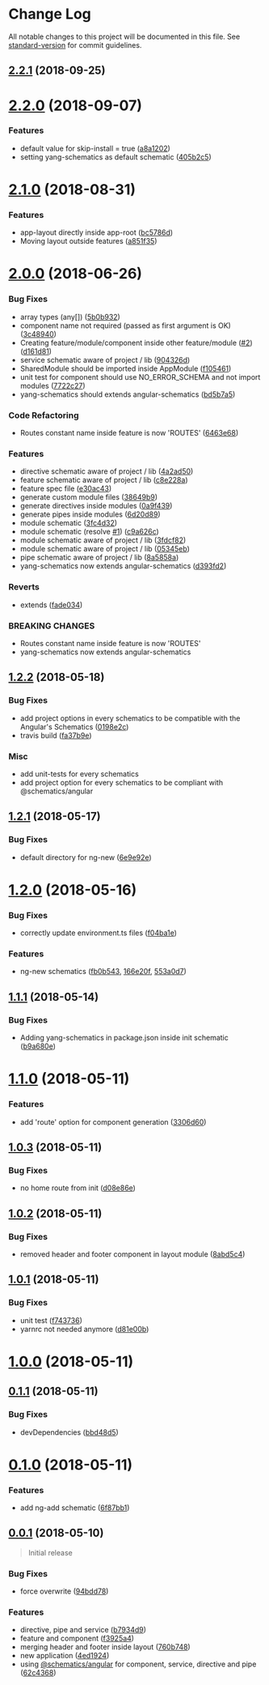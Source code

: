 # Change Log

All notable changes to this project will be documented in this file. See [standard-version](https://github.com/conventional-changelog/standard-version) for commit guidelines.

<a name="2.2.1"></a>
## [2.2.1](https://github.com/mselerin/yang-schematics/compare/v2.2.0...v2.2.1) (2018-09-25)



<a name="2.2.0"></a>
# [2.2.0](https://github.com/mselerin/yang-schematics/compare/v2.1.0...v2.2.0) (2018-09-07)


### Features

* default value for skip-install = true ([a8a1202](https://github.com/mselerin/yang-schematics/commit/a8a1202))
* setting yang-schematics as default schematic ([405b2c5](https://github.com/mselerin/yang-schematics/commit/405b2c5))



<a name="2.1.0"></a>
# [2.1.0](https://github.com/mselerin/yang-schematics/compare/v2.0.0...v2.1.0) (2018-08-31)


### Features

* app-layout directly inside app-root ([bc5786d](https://github.com/mselerin/yang-schematics/commit/bc5786d))
* Moving layout outside features ([a851f35](https://github.com/mselerin/yang-schematics/commit/a851f35))



<a name="2.0.0"></a>
# [2.0.0](https://github.com/mselerin/yang-schematics/compare/v1.2.2...v2.0.0) (2018-06-26)


### Bug Fixes

* array types (any[]) ([5b0b932](https://github.com/mselerin/yang-schematics/commit/5b0b932))
* component name not required (passed as first argument is OK) ([3c48940](https://github.com/mselerin/yang-schematics/commit/3c48940))
* Creating feature/module/component inside other feature/module ([#2](https://github.com/mselerin/yang-schematics/issues/2)) ([d161d81](https://github.com/mselerin/yang-schematics/commit/d161d81))
* service schematic aware of project / lib ([904326d](https://github.com/mselerin/yang-schematics/commit/904326d))
* SharedModule should be imported inside AppModule ([f105461](https://github.com/mselerin/yang-schematics/commit/f105461))
* unit test for component should use NO_ERROR_SCHEMA and not import modules ([7722c27](https://github.com/mselerin/yang-schematics/commit/7722c27))
* yang-schematics should extends angular-schematics ([bd5b7a5](https://github.com/mselerin/yang-schematics/commit/bd5b7a5))


### Code Refactoring

* Routes constant name inside feature is now 'ROUTES' ([6463e68](https://github.com/mselerin/yang-schematics/commit/6463e68))


### Features

* directive schematic aware of project / lib ([4a2ad50](https://github.com/mselerin/yang-schematics/commit/4a2ad50))
* feature schematic aware of project / lib ([c8e228a](https://github.com/mselerin/yang-schematics/commit/c8e228a))
* feature spec file ([e30ac43](https://github.com/mselerin/yang-schematics/commit/e30ac43))
* generate custom module files ([38649b9](https://github.com/mselerin/yang-schematics/commit/38649b9))
* generate directives inside modules ([0a9f439](https://github.com/mselerin/yang-schematics/commit/0a9f439))
* generate pipes inside modules ([6d20d89](https://github.com/mselerin/yang-schematics/commit/6d20d89))
* module schematic ([3fc4d32](https://github.com/mselerin/yang-schematics/commit/3fc4d32))
* module schematic (resolve [#1](https://github.com/mselerin/yang-schematics/issues/1)) ([c9a626c](https://github.com/mselerin/yang-schematics/commit/c9a626c))
* module schematic aware of project / lib ([3fdcf82](https://github.com/mselerin/yang-schematics/commit/3fdcf82))
* module schematic aware of project / lib ([05345eb](https://github.com/mselerin/yang-schematics/commit/05345eb))
* pipe schematic aware of project / lib ([8a5858a](https://github.com/mselerin/yang-schematics/commit/8a5858a))
* yang-schematics now extends angular-schematics ([d393fd2](https://github.com/mselerin/yang-schematics/commit/d393fd2))


### Reverts

* extends ([fade034](https://github.com/mselerin/yang-schematics/commit/fade034))


### BREAKING CHANGES

* Routes constant name inside feature is now 'ROUTES'
* yang-schematics now extends angular-schematics



<a name="1.2.2"></a>
## [1.2.2](https://github.com/mselerin/yang-schematics/compare/v1.2.1...v1.2.2) (2018-05-18)


### Bug Fixes

* add project options in every schematics to be compatible with the Angular's Schematics ([0198e2c](https://github.com/mselerin/yang-schematics/commit/0198e2c))
* travis build ([fa37b9e](https://github.com/mselerin/yang-schematics/commit/fa37b9e))


### Misc
* add unit-tests for every schematics
* add project option for every schematics to be compliant with @schematics/angular 


<a name="1.2.1"></a>
## [1.2.1](https://github.com/mselerin/yang-schematics/compare/v1.2.0...v1.2.1) (2018-05-17)


### Bug Fixes

* default directory for ng-new ([6e9e92e](https://github.com/mselerin/yang-schematics/commit/6e9e92e))



<a name="1.2.0"></a>
# [1.2.0](https://github.com/mselerin/yang-schematics/compare/v1.1.1...v1.2.0) (2018-05-16)


### Bug Fixes

* correctly update environment.ts files ([f04ba1e](https://github.com/mselerin/yang-schematics/commit/f04ba1e))


### Features

* ng-new schematics
([fb0b543](https://github.com/mselerin/yang-schematics/commit/fb0b543), [166e20f](https://github.com/mselerin/yang-schematics/commit/166e20f), [553a0d7](https://github.com/mselerin/yang-schematics/commit/553a0d7))



<a name="1.1.1"></a>
## [1.1.1](https://github.com/mselerin/yang-schematics/compare/v1.1.0...v1.1.1) (2018-05-14)


### Bug Fixes

* Adding yang-schematics in package.json inside init schematic ([b9a680e](https://github.com/mselerin/yang-schematics/commit/b9a680e))



<a name="1.1.0"></a>
# [1.1.0](https://github.com/mselerin/yang-schematics/compare/v1.0.3...v1.1.0) (2018-05-11)


### Features

* add 'route' option for component generation ([3306d60](https://github.com/mselerin/yang-schematics/commit/3306d60))



<a name="1.0.3"></a>
## [1.0.3](https://github.com/mselerin/yang-schematics/compare/v1.0.2...v1.0.3) (2018-05-11)


### Bug Fixes

* no home route from init ([d08e86e](https://github.com/mselerin/yang-schematics/commit/d08e86e))



<a name="1.0.2"></a>
## [1.0.2](https://github.com/mselerin/yang-schematics/compare/v1.0.1...v1.0.2) (2018-05-11)


### Bug Fixes

* removed header and footer component in layout module ([8abd5c4](https://github.com/mselerin/yang-schematics/commit/8abd5c4))



<a name="1.0.1"></a>
## [1.0.1](https://github.com/mselerin/yang-schematics/compare/v1.0.0...v1.0.1) (2018-05-11)


### Bug Fixes

* unit test ([f743736](https://github.com/mselerin/yang-schematics/commit/f743736))
* yarnrc not needed anymore ([d81e00b](https://github.com/mselerin/yang-schematics/commit/d81e00b))



<a name="1.0.0"></a>
# [1.0.0](https://github.com/mselerin/yang-schematics/compare/v0.1.1...v1.0.0) (2018-05-11)



<a name="0.1.1"></a>
## [0.1.1](https://github.com/mselerin/yang-schematics/compare/v0.1.0...v0.1.1) (2018-05-11)


### Bug Fixes

* devDependencies ([bbd48d5](https://github.com/mselerin/yang-schematics/commit/bbd48d5))



<a name="0.1.0"></a>
# [0.1.0](https://github.com/mselerin/yang-schematics/compare/v0.0.1...v0.1.0) (2018-05-11)


### Features

* add ng-add schematic ([6f87bb1](https://github.com/mselerin/yang-schematics/commit/6f87bb1))



<a name="0.0.1"></a>
## [0.0.1](https://github.com/mselerin/yang-schematics/compare/f3925a4...v0.0.1) (2018-05-10)

> Initial release

### Bug Fixes

* force overwrite ([94bdd78](https://github.com/mselerin/yang-schematics/commit/94bdd78))


### Features

* directive, pipe and service ([b7934d9](https://github.com/mselerin/yang-schematics/commit/b7934d9))
* feature and component ([f3925a4](https://github.com/mselerin/yang-schematics/commit/f3925a4))
* merging header and footer inside layout ([760b748](https://github.com/mselerin/yang-schematics/commit/760b748))
* new application ([4ed1924](https://github.com/mselerin/yang-schematics/commit/4ed1924))
* using [@schematics/angular](https://github.com/angular/devkit) for component, service, directive and pipe ([62c4368](https://github.com/mselerin/yang-schematics/commit/62c4368))
